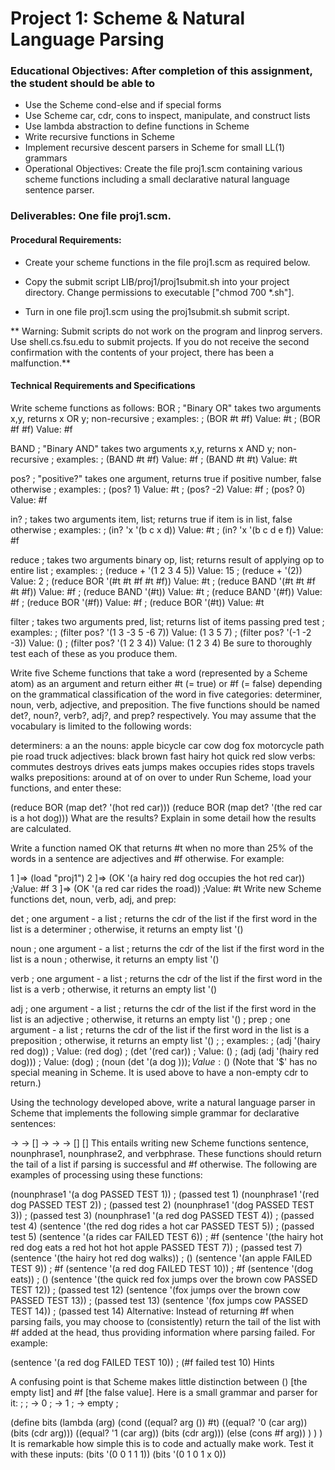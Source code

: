 # Project 1: Scheme & Natural Language Parsing

### Educational Objectives: After completion of this assignment, the student should be able to

* Use the Scheme cond-else and if special forms
* Use Scheme car, cdr, cons to inspect, manipulate, and construct lists
* Use lambda abstraction to define functions in Scheme
* Write recursive functions in Scheme
* Implement recursive descent parsers in Scheme for small LL(1) grammars
* Operational Objectives: Create the file proj1.scm containing various scheme functions including a small declarative natural language sentence parser.

### Deliverables: One file proj1.scm.

#### Procedural Requirements:

* Create your scheme functions in the file proj1.scm as required below.

* Copy the submit script LIB/proj1/proj1submit.sh into your project directory. Change permissions to executable ["chmod 700 *.sh"].

* Turn in one file proj1.scm using the proj1submit.sh submit script.

** Warning: Submit scripts do not work on the program and linprog servers. Use shell.cs.fsu.edu to submit projects. If you do not receive the second confirmation with the contents of your project, there has been a malfunction.**

#### Technical Requirements and Specifications

Write scheme functions as follows:
BOR  ; "Binary OR" takes two arguments x,y, returns x OR y; non-recursive
     ; examples:
     ; (BOR #t #f) Value: #t
     ; (BOR #f #f) Value: #f

BAND ; "Binary AND" takes two arguments x,y, returns x AND y; non-recursive
     ; examples:
     ; (BAND #t #f) Value: #f
     ; (BAND #t #t) Value: #t

pos? ; "positive?" takes one argument, returns true if positive number, false otherwise
     ; examples:
     ; (pos? 1)   Value: #t
     ; (pos? -2)  Value: #f
     ; (pos? 0)   Value: #f

in?  ; takes two arguments item, list; returns true if item is in list, false otherwise
     ; examples:
     ; (in? 'x '(b c x d))   Value: #t
     ; (in? 'x '(b c d e f)) Value: #f

reduce ; takes two arguments binary op, list; returns result of applying op to entire list
     ; examples:
     ; (reduce + '(1 2 3 4 5))         Value: 15
     ; (reduce + '(2))                 Value: 2
     ; (reduce BOR '(#t #t #f #t #f))  Value: #t
     ; (reduce BAND '(#t #t #f #t #f)) Value: #f
     ; (reduce BAND '(#t))             Value: #t
     ; (reduce BAND '(#f))             Value: #f
     ; (reduce BOR '(#f))              Value: #f
     ; (reduce BOR '(#t))              Value: #t

filter ; takes two arguments pred, list; returns list of items passing pred test
     ; examples:
     ; (filter pos? '(1 3 -3 5 -6 7))  Value: (1 3 5 7)
     ; (filter pos? '(-1 -2 -3))       Value: ()
     ; (filter pos? '(1 2 3 4))        Value: (1 2 3 4)
Be sure to thoroughly test each of these as you produce them.

Write five Scheme functions that take a word (represented by a Scheme atom) as an argument and return either #t (= true) or #f (= false) depending on the grammatical classification of the word in five categories: determiner, noun, verb, adjective, and preposition. The five functions should be named det?, noun?, verb?, adj?, and prep? respectively. You may assume that the vocabulary is limited to the following words:

  determiners:  a an the
  nouns:        apple bicycle car cow dog fox motorcycle path pie road truck
  adjectives:   black brown fast hairy hot quick red slow
  verbs:        commutes destroys drives eats jumps makes occupies rides stops travels walks
  prepositions: around at of on over to under
Run Scheme, load your functions, and enter these:

(reduce BOR (map det? '(hot red car)))
(reduce BOR (map det? '(the red car is a hot dog)))
What are the results? Explain in some detail how the results are calculated.

Write a function named OK that returns #t when no more than 25% of the words in a sentence are adjectives and #f otherwise. For example:

1 ]=> (load "proj1")
2 ]=> (OK '(a hairy red dog occupies the hot red car))
;Value: #f
3 ]=> (OK '(a red car rides the road))
;Value: #t
Write new Scheme functions det, noun, verb, adj, and prep:

det  ; one argument - a list
     ; returns the cdr of the list if the first word in the list is a determiner
     ; otherwise, it returns an empty list '()

noun ; one argument - a list
     ; returns the cdr of the list if the first word in the list is a noun
     ; otherwise, it returns an empty list '()

verb ; one argument - a list
     ; returns the cdr of the list if the first word in the list is a verb
     ; otherwise, it returns an empty list '()

adj  ; one argument - a list
     ; returns the cdr of the list if the first word in the list is an adjective
     ; otherwise, it returns an empty list '()
     ;
prep ; one argument - a list
     ; returns the cdr of the list if the first word in the list is a preposition
     ; otherwise, it returns an empty list '()
     ;
     ; examples:
     ; (adj '(hairy red dog))        ; Value: (red dog)
     ; (det '(red car))              ; Value: ()
     ; (adj (adj '(hairy red dog)))  ; Value: (dog)
     ; (noun (det '(a dog $)))       ; Value: ($)
(Note that '$' has no special meaning in Scheme. It is used above to have a non-empty cdr to return.)

Using the technology developed above, write a natural language parser in Scheme that implements the following simple grammar for declarative sentences:

  <sentence>     ->  <nounphrase1> <verbphrase>
  <nounphrase1>  ->  [<det>] <nounphrase2>
  <nounphrase2>  ->  <adj> <nounphrase2>
  <nounphrase2>  ->  <noun>
  <verbphrase>   ->  <verb> [<preposition>] [<nounphrase1>]
This entails writing new Scheme functions sentence, nounphrase1, nounphrase2, and verbphrase. These functions should return the tail of a list if parsing is successful and #f otherwise. The following are examples of processing using these functions:

(nounphrase1 '(a dog PASSED TEST 1)) ; (passed test 1)
(nounphrase1 '(red dog PASSED TEST 2)) ; (passed test 2)
(nounphrase1 '(dog PASSED TEST 3)) ; (passed test 3)
(nounphrase1 '(a red dog PASSED TEST 4)) ; (passed test 4)
(sentence '(the red dog rides a hot car PASSED TEST 5)) ; (passed test 5)
(sentence '(a rides car FAILED TEST 6)) ; #f
(sentence '(the hairy hot red dog eats a red hot hot hot apple PASSED TEST 7)) ; (passed test 7)
(sentence '(the hairy hot red dog walks)) ; ()
(sentence '(an apple FAILED TEST 9)) ; #f
(sentence '(a red dog FAILED TEST 10)) ; #f
(sentence '(dog eats)) ; ()
(sentence '(the quick red fox jumps over the brown cow PASSED TEST 12)) ; (passed test 12)
(sentence '(fox jumps over the brown cow PASSED TEST 13))  ; (passed test 13)
(sentence '(fox jumps cow PASSED TEST 14)) ; (passed test 14)
Alternative: Instead of returning #f when parsing fails, you may choose to (consistently) return the tail of the list with #f added at the head, thus providing information where parsing failed. For example:

(sentence '(a red dog FAILED TEST 10)) ; (#f failed test 10)
Hints

A confusing point is that Scheme makes little distinction between () [the empty list] and #f [the false value].
Here is a small grammar and parser for it:
;
; <bits> -> 0 <bits>
; <bits> -> 1 <bits>
; <bits> -> empty
;

(define bits
  (lambda (arg)
    (cond
      ((equal? arg ())                     #t)
      ((equal? '0 (car arg)) (bits (cdr arg)))
      ((equal? '1 (car arg)) (bits (cdr arg)))
      (else                     (cons #f arg))
    )
  )
)
It is remarkable how simple this is to code and actually make work. Test it with these inputs:
(bits '(0 0 1 1 1))
(bits '(0 1 0 1 x 0))
